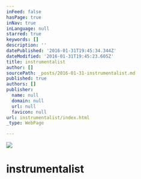 ```yaml
---
inFeed: false
hasPage: true
inNav: true
inLanguage: null
starred: true
keywords: []
description: ''
datePublished: '2016-01-31T19:45:34.344Z'
dateModified: '2016-01-31T19:45:23.605Z'
title: instrumentalist
author: []
sourcePath: _posts/2016-01-31-instrumentalist.md
published: true
authors: []
publisher:
  name: null
  domain: null
  url: null
  favicon: null
url: instrumentalist/index.html
_type: WebPage

---
```

![](https://the-grid-user-content.s3-us-west-2.amazonaws.com/e08bcf1f-0907-4644-86c7-1fa93637fde7.JPG)

# instrumentalist